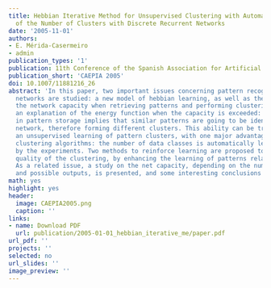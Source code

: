 ```yaml
---
title: Hebbian Iterative Method for Unsupervised Clustering with Automatic Detection
  of the Number of Clusters with Discrete Recurrent Networks
date: '2005-11-01'
authors:
- E. Mérida-Casermeiro
- admin
publication_types: '1'
publication: 11th Conference of the Spanish Association for Artificial Intelligence (CAEPIA) 2005, Lecture Notes in Computer Science (including subseries Lecture Notes in Artificial Intelligence and Lecture Notes in Bioinformatics), (4177), _pp. 241--250_
publication_short: 'CAEPIA 2005'
doi: 10.1007/11881216_26
abstract: 'In this paper, two important issues concerning pattern recognition by neural
  networks are studied: a new model of hebbian learning, as well as the effect of
  the network capacity when retrieving patterns and performing clustering tasks. Particularly,
  an explanation of the energy function when the capacity is exceeded: the limitation
  in pattern storage implies that similar patterns are going to be identified by the
  network, therefore forming different clusters. This ability can be translated as
  an unsupervised learning of pattern clusters, with one major advantage over most
  clustering algorithms: the number of data classes is automatically learned, as confirmed
  by the experiments. Two methods to reinforce learning are proposed to improve the
  quality of the clustering, by enhancing the learning of patterns relationships.
  As a related issue, a study on the net capacity, depending on the number of neurons
  and possible outputs, is presented, and some interesting conclusions are commented.'
math: yes
highlight: yes
header:
  image: CAEPIA2005.png
  caption: ''
links:
- name: Download PDF
  url: publication/2005-01-01_hebbian_iterative_me/paper.pdf
url_pdf: ''
projects: ''
selected: no
url_slides: ''
image_preview: ''
---
```


